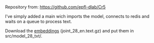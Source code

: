 Repository from: https://github.com/epfl-dlab/Cr5

I've simply added a main wich imports the model, connects
to redis and waits on a queue to process text.

Download the [embeddings](https://zenodo.org/record/2597441) (joint_28_en.text.gz) and put
them in src/model_28_txt/.
